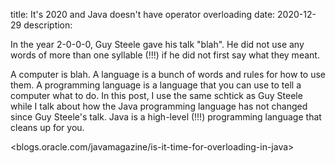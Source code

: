 title: It's 2020 and Java doesn't have operator overloading
date: 2020-12-29
description: 

In the year 2-0-0-0, Guy Steele gave his talk "blah". He did not use any words of more than one syllable (!!!) if he did not first say what they meant.

A computer is blah. A language is a bunch of words and rules for how to use them. A programming language is a language that you can use to tell a computer what to do. In this post, I use the same schtick as Guy Steele while I talk about how the Java programming language has not changed since Guy Steele's talk. Java is a high-level (!!!) programming language that cleans up for you.

<blogs.oracle.com/javamagazine/is-it-time-for-overloading-in-java>
